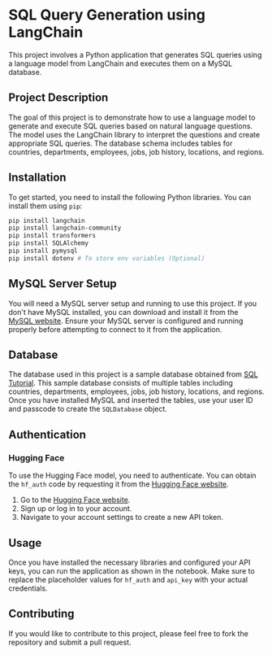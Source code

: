 # SQL Query Generation using LangChain

This project involves a Python application that generates SQL queries using a language model from LangChain and executes them on a MySQL database.

## Project Description

The goal of this project is to demonstrate how to use a language model to generate and execute SQL queries based on natural language questions. The model uses the LangChain library to interpret the questions and create appropriate SQL queries. The database schema includes tables for countries, departments, employees, jobs, job history, locations, and regions.

## Installation

To get started, you need to install the following Python libraries. You can install them using `pip`:

```bash
pip install langchain
pip install langchain-community
pip install transformers
pip install SQLAlchemy
pip install pymysql   
pip install dotenv # To store env variables (Optional)
```

## MySQL Server Setup

You will need a MySQL server setup and running to use this project. If you don't have MySQL installed, you can download and install it from the [MySQL website](https://dev.mysql.com/downloads/mysql/). Ensure your MySQL server is configured and running properly before attempting to connect to it from the application.

## Database

The database used in this project is a sample database obtained from [SQL Tutorial](https://www.sqltutorial.org/sql-sample-database/). This sample database consists of multiple tables including countries, departments, employees, jobs, job history, locations, and regions. Once you have installed MySQL and inserted the tables, use your user ID and passcode to create the `SQLDatabase` object.

## Authentication 

### Hugging Face

To use the Hugging Face model, you need to authenticate. You can obtain the `hf_auth` code by requesting it from the [Hugging Face website](https://huggingface.co/).

1. Go to the [Hugging Face website](https://huggingface.co/).
2. Sign up or log in to your account.
3. Navigate to your account settings to create a new API token.

## Usage

Once you have installed the necessary libraries and configured your API keys, you can run the application as shown in the notebook. Make sure to replace the placeholder values for `hf_auth` and `api_key` with your actual credentials.

## Contributing

If you would like to contribute to this project, please feel free to fork the repository and submit a pull request. 
